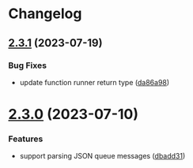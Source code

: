 # Changelog

## [2.3.1](https://github.com/willmorgan/stub-azure-function-context/compare/v2.3.0...v2.3.1) (2023-07-19)


### Bug Fixes

* update function runner return type ([da86a98](https://github.com/willmorgan/stub-azure-function-context/commit/da86a98b156fe8a303496e9956be5dbfff27fa61))

# [2.3.0](https://github.com/willmorgan/stub-azure-function-context/compare/v2.2.1...v2.3.0) (2023-07-10)


### Features

* support parsing JSON queue messages ([dbadd31](https://github.com/willmorgan/stub-azure-function-context/commit/dbadd31be6356e11bd5107914044f8d39a0a539f))
